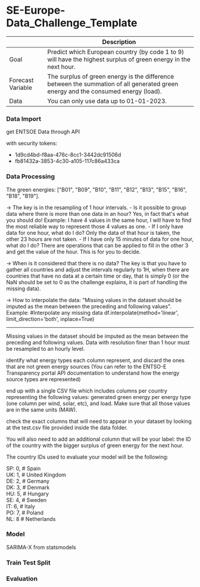 # SE-Europe-Data_Challenge_Template

||Description|
|------|---------------------------------------------------------------------------------------------------------------|
| Goal | Predict which European country (by code 1 to 9) will have the highest surplus of green energy in the next hour. |
| Forecast Variable | The surplus of green energy is the difference between the summation of all generated green energy and the consumed energy (load). |
| Data | You can only use data up to 01-01-2023. |

### Data Import

get ENTSOE Data through API

with security tokens:
- 1d9cd4bd-f8aa-476c-8cc1-3442dc91506d
- fb81432a-3853-4c30-a105-117c86a433ca

### Data Processing

The green energies: ["B01", "B09", "B10", "B11", "B12", "B13", "B15", "B16", "B18", "B19"].

-> The key is in the resampling of 1 hour intervals.
    - Is it possible to group data where there is more than one data in an hour? Yes, in fact that's what you should do! Example: I have 4 values in the same hour, I will have to find the most reliable way to represent those 4 values as one.
    - If I only have data for one hour, what do I do? Only the data of that hour is taken, the other 23 hours are not taken.
    - If I have only 15 minutes of data for one hour, what do I do? There are operations that can be applied to fill in the other 3 and get the value of the hour. This is for you to decide.

-> When is it considered that there is no data? The key is that you have to gather all countries and adjust the intervals regularly to 1H, when there are countries that have no data at a certain time or day, that is simply 0 (or the NaN should be set to 0 as the challenge explains, it is part of handling the missing data).

-> How to interpolate the data: "Missing values in the dataset should be imputed as the mean between the preceding and following values". 
    Example:
    #Interpolate any missing data
    df.interpolate(method='linear', limit_direction='both', inplace=True)

---

Missing values in the dataset should be imputed as the mean between the preceding and following values. Data with resolution finer than 1 hour must be resampled to an hourly level.

identify what energy types each column represent, and discard the ones that are not green energy sources (You can refer to the ENTSO-E Transparency portal API documentation to understand how the energy source types are represented)

end up with a single CSV file which includes columns per country representing the following values: generated green energy per energy type (one column per wind, solar, etc), and load. Make sure that all those values are in the same units (MAW).

check the exact columns that will need to appear in your dataset by looking at the test.csv file provided inside the data folder.

You will also need to add an additional column that will be your label: the ID of the country with the bigger surplus of green energy for the next hour.

The country IDs used to evaluate your model will be the following:

SP: 0, # Spain  
UK: 1, # United Kingdom  
DE: 2, # Germany  
DK: 3, # Denmark  
HU: 5, # Hungary  
SE: 4, # Sweden  
IT: 6, # Italy  
PO: 7, # Poland  
NL: 8  # Netherlands  

### Model

SARIMA-X from statsmodels

### Train Test Split

   
### Evaluation

